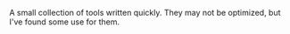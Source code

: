 A small collection of tools written quickly.  They may not be optimized, but I've found some use for them.